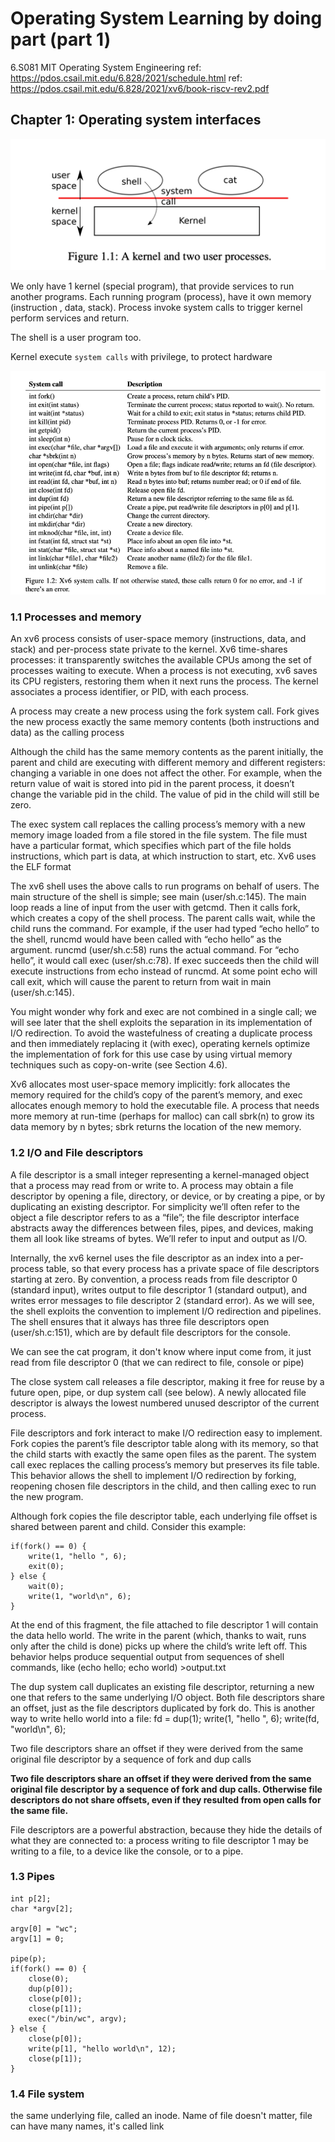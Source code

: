 # Operating System Learning by doing part (part 1)
6.S081 MIT Operating System Engineering
ref: https://pdos.csail.mit.edu/6.828/2021/schedule.html
ref: https://pdos.csail.mit.edu/6.828/2021/xv6/book-riscv-rev2.pdf

## Chapter 1: Operating system interfaces

![img.png](img/os/kerna-2-user-program.png)

We only have 1 kernel (special program), that provide services 
to run another programs. Each running program (process), 
have it own memory (instruction , data, stack). Process invoke system calls to trigger 
kernel perform services and return.

The shell is a user program too.

Kernel execute `system calls` with privilege, to protect hardware

![img.png](img/os/system-calls.png)

### 1.1 Processes and memory

An xv6 process consists of user-space memory (instructions, data, and stack) and per-process
state private to the kernel. Xv6 time-shares processes: it transparently switches the available CPUs
among the set of processes waiting to execute. When a process is not executing, xv6 saves its CPU
registers, restoring them when it next runs the process. The kernel associates a process identifier,
or PID, with each process.

A process may create a new process using the fork system call. Fork gives the new process
exactly the same memory contents (both instructions and data) as the calling process

Although the child has the same memory contents as the parent initially, the parent and child are
executing with different memory and different registers: changing a variable in one does not affect
the other. For example, when the return value of wait is stored into pid in the parent process, it
doesn’t change the variable pid in the child. The value of pid in the child will still be zero.

The exec system call replaces the calling process’s memory with a new memory image loaded
from a file stored in the file system. The file must have a particular format, which specifies which
part of the file holds instructions, which part is data, at which instruction to start, etc. Xv6 uses the
ELF format

The xv6 shell uses the above calls to run programs on behalf of users. The main structure of
the shell is simple; see main (user/sh.c:145). The main loop reads a line of input from the user with
getcmd. Then it calls fork, which creates a copy of the shell process. The parent calls wait,
while the child runs the command. For example, if the user had typed “echo hello” to the shell,
runcmd would have been called with “echo hello” as the argument. runcmd (user/sh.c:58) runs
the actual command. For “echo hello”, it would call exec (user/sh.c:78). If exec succeeds then
the child will execute instructions from echo instead of runcmd. At some point echo will call
exit, which will cause the parent to return from wait in main (user/sh.c:145).

You might wonder why fork and exec are not combined in a single call; we will see later that
the shell exploits the separation in its implementation of I/O redirection. To avoid the wastefulness
of creating a duplicate process and then immediately replacing it (with exec), operating kernels
optimize the implementation of fork for this use case by using virtual memory techniques such
as copy-on-write (see Section 4.6).

Xv6 allocates most user-space memory implicitly: fork allocates the memory required for the
child’s copy of the parent’s memory, and exec allocates enough memory to hold the executable
file. A process that needs more memory at run-time (perhaps for malloc) can call sbrk(n) to
grow its data memory by n bytes; sbrk returns the location of the new memory.

### 1.2 I/O and File descriptors

A file descriptor is a small integer representing a kernel-managed object that a process may read
from or write to. A process may obtain a file descriptor by opening a file, directory, or device,
or by creating a pipe, or by duplicating an existing descriptor. For simplicity we’ll often refer
to the object a file descriptor refers to as a “file”; the file descriptor interface abstracts away the
differences between files, pipes, and devices, making them all look like streams of bytes. We’ll
refer to input and output as I/O.

Internally, the xv6 kernel uses the file descriptor as an index into a per-process table, so that
every process has a private space of file descriptors starting at zero. By convention, a process reads
from file descriptor 0 (standard input), writes output to file descriptor 1 (standard output), and
writes error messages to file descriptor 2 (standard error). As we will see, the shell exploits the
convention to implement I/O redirection and pipelines. The shell ensures that it always has three
file descriptors open (user/sh.c:151), which are by default file descriptors for the console.

We can see the cat program, it don't know where input come from, it just read from file descriptor 0 
(that we can redirect to file, console or pipe)

The close system call releases a file descriptor, making it free for reuse by a future open,
pipe, or dup system call (see below). A newly allocated file descriptor is always the 
lowest numbered unused descriptor of the current process.

File descriptors and fork interact to make I/O redirection easy to implement. Fork copies
the parent’s file descriptor table along with its memory, so that the child starts with exactly the
same open files as the parent. The system call exec replaces the calling process’s memory but
preserves its file table. This behavior allows the shell to implement I/O redirection by forking, 
reopening chosen file descriptors in the child, and then calling exec to run the new program.

Although fork copies the file descriptor table, each underlying file offset is shared between
parent and child. Consider this example:

```text
if(fork() == 0) {
    write(1, "hello ", 6);
    exit(0);
} else {
    wait(0);
    write(1, "world\n", 6);
}
```

At the end of this fragment, the file attached to file descriptor 1 will contain the data hello world.
The write in the parent (which, thanks to wait, runs only after the child is done) picks up where
the child’s write left off. This behavior helps produce sequential output from sequences of shell
commands, like (echo hello; echo world) >output.txt

The dup system call duplicates an existing file descriptor, returning a new one that refers to
the same underlying I/O object. Both file descriptors share an offset, just as the file descriptors
duplicated by fork do. This is another way to write hello world into a file:
fd = dup(1);
write(1, "hello ", 6);
write(fd, "world\n", 6);

Two file descriptors share an offset if they were derived from the same original file descriptor
by a sequence of fork and dup calls

**Two file descriptors share an offset if they were derived from the same original file descriptor
by a sequence of fork and dup calls. Otherwise file descriptors do not share offsets, even if they
resulted from open calls for the same file.**

File descriptors are a powerful abstraction, because they hide the details of what they are connected to:
a process writing to file descriptor 1 may be writing to a file, to a device like the console,
or to a pipe.



### 1.3 Pipes

```text
int p[2];
char *argv[2];

argv[0] = "wc";
argv[1] = 0;

pipe(p);
if(fork() == 0) {
    close(0);
    dup(p[0]);
    close(p[0]);
    close(p[1]);
    exec("/bin/wc", argv);
} else {
    close(p[0]);
    write(p[1], "hello world\n", 12);
    close(p[1]);
}
```

###  1.4 File system

the same underlying file, called an inode. Name of file doesn't matter, file can have many names, it's called link 








